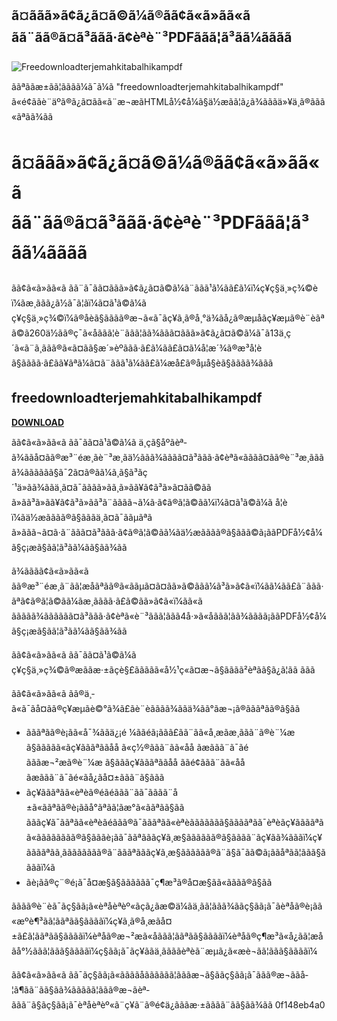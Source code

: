 ## ã¤ããã»ã¢ã¿ã¤ã©ã¼ã®ãã¢ã«ã»ãã«ã ãã¨ãã®ã¤ã³ããã·ã¢èªè¨³PDFããã¦ã³ã­ã¼ãããã

 
![Freedownloadterjemahkitabalhikampdf](https://neko-booru.com/_thumbs/0961180959bf8ac48c720626be3e1cab/thumb.jpg)

 ããªããæ±ãã¦ããã­ã¼ã¯ã¼ã "freedownloadterjemahkitabalhikampdf" ã«é¢ããè¨äºã®ã¿ã¤ãã«ã¨æ¬æãHTMLå½¢å¼ã§ä½æãã¦ã¿ã¾ãããä»¥ä¸ã®ããã«ãªãã¾ãã  
# ã¤ããã»ã¢ã¿ã¤ã©ã¼ã®ãã¢ã«ã»ãã«ã ãã¨ãã®ã¤ã³ããã·ã¢èªè¨³PDFããã¦ã³ã­ã¼ãããã
 
ãã¢ã«ã»ãã«ã ãã¨ã¯ãã¤ããã»ã¢ã¿ã¤ã©ã¼ã¨ããã¹ã¼ãã£ã¼ï¼ç¥ç§ä¸»ç¾©èï¼ãæ¸ããã¿ã½ã¯ã¦ãï¼ã¤ã¹ã©ã¼ã ç¥ç§ä¸»ç¾©ï¼ã®åèã§ãããã®æ¬ã«ã¯ãç¥ã¸ã®å¸°ä¾ãå¿ã®æµåãç¥æµã®è¨èãªã©ã260ä½ãã®ç¯ã«åããã¦è¨ããã¦ãã¾ããã¤ããã»ã¢ã¿ã¤ã©ã¼ã¯ã13ä¸ç´ã«ã¨ã¸ããã®ã«ã¤ã­ã§æ´»èºããã·ã£ã¼ãã£ã¤ã¼å­¦æ´¾ã®æ³å­¦èã§ãããã·ã£ãã¥ãªã¼ã¤ã¨ããã¹ã¼ãã£ã¼æå£ã®åµå§èã§ãããã¾ããã
 
## freedownloadterjemahkitabalhikampdf


[**DOWNLOAD**](https://www.google.com/url?q=https%3A%2F%2Fgeags.com%2F2tKBv9&sa=D&sntz=1&usg=AOvVaw0dgdpVAV2VixsS8IeyzBPh)

 
ãã¢ã«ã»ãã«ã ãã¯ãã¤ã¹ã©ã¼ã ä¸çã§åºãèª­ã¾ããå¤ãã®æ³¨éæ¸ãè¨³æ¸ãä½ããã¾ãããã¤ã³ããã·ã¢èªã«ãããã¤ãã®è¨³æ¸ãããã¾ãããããã§ã¯2ã¤ã®ãã¼ã¸ã§ã³ãç´¹ä»ãã¾ããä¸ã¤ã¯ãããã»ãã¸ã»ãã¥ã¢ã³ã»ã¤ãã©ãã ã»ãã³ã»ãã¥ã¢ã³ã»ãã³ã¨ãããã¬ã¼ã·ã¢ã®ã¦ã©ãã¼ï¼ã¤ã¹ã©ã¼ã å­¦èï¼ãä½æãããã®ã§ãããä¸ã¤ã¯ããµãªã ã»ããã¬ã¤ã·ã¨ããã¤ã³ããã·ã¢ã®ã¦ã©ãã¼ãä½æãããã®ã§ããã©ã¡ããPDFå½¢å¼ã§ç¡æã§ãã¦ã³ã­ã¼ãã§ãã¾ãã
 
ã¾ãããã¢ã«ã»ãã«ã ãã®æ³¨éæ¸ã¨ãã¦æåãªãã®ã«ããµã¤ã¤ãã»ã©ããã¼ã³ã»ã¢ã«ï¼ãã¼ãã£ã¨ããã·ãªã¢ã®ã¦ã©ãã¼ãæ¸ãããã·ã£ã©ãã»ã¢ã«ï¼ãã«ã ããããã¾ãããããã¤ã³ããã·ã¢èªã«è¨³ããã¦ããã4å·»ã«åããã¦ãã¾ãããã¡ããPDFå½¢å¼ã§ç¡æã§ãã¦ã³ã­ã¼ãã§ãã¾ãã
 
ãã¢ã«ã»ãã«ã ãã¯ãã¤ã¹ã©ã¼ã ç¥ç§ä¸»ç¾©ã®æããæ·±ãçè§£ããããã«å½¹ç«ã¤æ¬ã§ãããã²èª­ãã§ã¿ã¦ãã ããã
  
ãã¢ã«ã»ãã«ã ãã®ä¸­ã«ã¯ãå¤ãã®ç¥æµãè©°ã¾ã£ãè¨èãããã¾ããä¾ãã°ãæ¬¡ã®ãããªãã®ã§ãã
 
- ãããªãã®è¡ãã«å¯¾ããä¿¡é ¼ããéã¡ããã£ãã¨ãã«å¸æãæ¸ããã¨ã®è¨¼æ ã§ããããã«ãç¥ãããªããåå ã«ç½®ããã¨ãã«åå ãæããã¨ã¯ãé ãããæ¬²æã®è¨¼æ ã§ãããç¥ãããªããåå ããé¢ããã¨ãã«åå ãæããã¨ã¯ãé«ãå¿ãå¤±ããã¨ã§ããã
- ãç¥ãããªãã«èªè­ã®éãéããã¨ãã¯ãããã¨å±ã«ããªãã®è¡ããå°ãªãã¦ãæ°ã«ããªãã§ãã ãããç¥ã¯ããªãã«èªè­ãéããã®ã¯ãããªãã«èªè­ããããããã§ããããªãã¯èªè­ãç¥ããããªãã«ãããããããã®ã§ãããè¡ãã¯ããªãããç¥ã¸æ§ãããããã®ã§ãããã¨ãç¥ãã¾ãããï¼ç¥ããããªãã¸ãããããããã®ã¨ãããªãããç¥ã¸æ§ãããããã®ã¨ã§ã¯ãã©ã¡ããåªãã¦ããã§ããããï¼ã
- ãè¡ãã®ç¨®é¡ã¯å¤æ§ã§ãããããã¯ç¶æ³ã®å¤æ§ãã«ãããã®ã§ãã

ãããã®è¨èã¯ãç§ãã¡ã«èªåèªèº«ãçã¿ãæ©ä¼ãä¸ãã¦ããã¾ããç§ãã¡ã¯ãèªåã®è¡ãã«æºè¶³ãã¦ããªãã§ããããï¼ç¥ã¸ã®å¸æãå¤±ã£ã¦ããªãã§ããããï¼èªåã®æ¬²æã«åããã¦ããªãã§ããããï¼èªåã®ç¶æ³ã«å¿ãã¦æåãå°½ããã¦ããã§ããããï¼ç§ãã¡ã¯ãç¥ããä¸ããããèªè­ã¨æµã¿ã«æè¬ãã¦ããã§ããããï¼
 
ãã¢ã«ã»ãã«ã ãã¯ãç§ãã¡ã«ããããåãããããã¦ãããæ¬ã§ããç§ãã¡ã¯ããã®æ¬ããå­¦ã¶ãã¨ãã§ãã¾ããããã¦ããã®æ¬ãèª­ããã¨ã§ãç§ãã¡ã¯èªåèªèº«ã¨ç¥ã¨ã®é¢ä¿ãããæ·±ãããã¨ãã§ãã¾ãã
 0f148eb4a0
